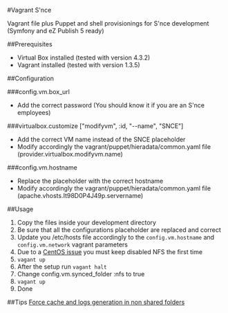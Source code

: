 #Vagrant S'nce

Vagrant file plus Puppet and shell provisionings for S'nce development (Symfony and eZ Publish 5 ready)

##Prerequisites
* Virtual Box installed (tested with version 4.3.2)
* Vagrant installed (tested with version 1.3.5)

##Configuration

###config.vm.box_url
* Add the correct password (You should know it if you are an S'nce employees)

###virtualbox.customize ["modifyvm", :id, "--name", "SNCE"]
* Add the correct VM name instead of the SNCE placeholder
* Modify accordingly the vagrant/puppet/hieradata/common.yaml file (provider.virtualbox.modifyvm.name)

###config.vm.hostname
* Replace the placeholder with the correct hostname
* Modify accordingly the vagrant/puppet/hieradata/common.yaml file (apache.vhosts.It98D0P4J49p.servername)

##Usage

1. Copy the files inside your development directory
2. Be sure that all the configurations placeholder are replaced and correct
3. Update you /etc/hosts file accordingly to the ```config.vm.hostname``` and ```config.vm.network``` vagrant parameters
3. Due to a [CentOS issue](https://github.com/puphpet/puphpet/issues/250) you must keep disabled NFS the first time
4. ``` vagant up ```
5. After the setup run ``` vagant halt ```
6. Change config.vm.synced_folder :nfs to true
7. ``` vagant up ```
8. Done

##Tips
[Force cache and logs generation in non shared folders](https://gist.github.com/gabriperego/8239581) 
